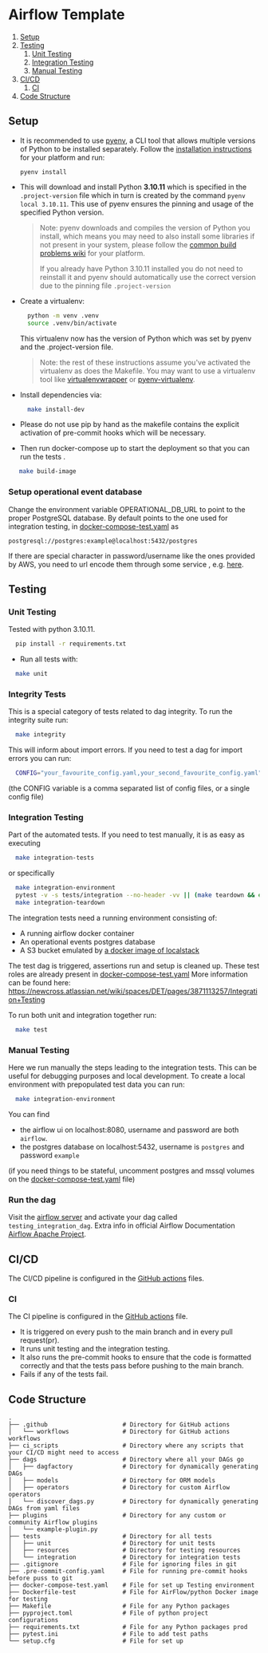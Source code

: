 # Airflow Template


1. [Setup](#setup)
2. [Testing](#testing)
    1. [Unit Testing](#unit-testing)
    2. [Integration Testing](#integration-testing)
    3. [Manual Testing](#manual-testing)
3. [CI/CD](#cicd)
    1. [CI](#ci)
4. [Code Structure](#code-structure)


## Setup

- It is recommended to use [pyenv](https://github.com/pyenv/pyenv), a CLI tool that allows multiple versions of Python to be
  installed separately. Follow the [installation instructions](https://github.com/pyenv/pyenv#installation)
  for your platform and run:

  ```
  pyenv install
  ```

- This will download and install Python **3.10.11** which is specified in the `.project-version` file which in turn is created by the command `pyenv local 3.10.11`. This use of pyenv ensures the pinning and usage of the specified Python version.

  > Note: pyenv downloads and compiles the version of Python you install, which means you may need
  > to also install some libraries if not present in your system, please follow the
  > [common build problems wiki](https://github.com/pyenv/pyenv/wiki/Common-build-problems) for
  > your platform.
  > 
  > If you already have Python 3.10.11 installed you do not need to reinstall it and pyenv should automatically use the correct version due to the pinning file `.project-version`

- Create a virtualenv:

  ```bash
    python -m venv .venv
    source .venv/bin/activate
  ```
  This virtualenv now has the version of Python which was set by pyenv and the .project-version file.
  
  > Note: the rest of these instructions assume you've activated the virtualenv as does the Makefile. You may want to use a virtualenv tool like
  > [virtualenvwrapper](https://virtualenvwrapper.readthedocs.io/en/latest/) or
  > [pyenv-virtualenv](https://github.com/pyenv/pyenv-virtualenv).
  
- Install dependencies via:
  ```bash
    make install-dev
  ```
- Please do not use pip by hand as the makefile contains the explicit activation of pre-commit hooks which will be necessary.

- Then run docker-compose up to start the deployment so that you can run the tests .
 ```bash
    make build-image
  ```

### Setup operational event database

Change the environment variable OPERATIONAL_DB_URL to point to the proper PostgreSQL database. By default points to the one
used for integration testing, in [docker-compose-test.yaml](docker-compose-old.yaml) as 

```text
postgresql://postgres:example@localhost:5432/postgres
```

If there are special character in password/username like the ones provided by AWS, you need to url encode them
through some service , e.g. [here](https://www.urlencoder.org/).


## Testing

### Unit Testing
Tested with python 3.10.11.

```bash
  pip install -r requirements.txt
```

- Run all tests with:
```bash
  make unit
 ```

### Integrity Tests

This is a special category of tests related to dag integrity. To run the integrity suite run:

```bash
  make integrity
```

This will inform about import errors. If you need to test a dag for import errors you can run:

```bash
  CONFIG="your_favourite_config.yaml,your_second_favourite_config.yaml" make check-for-import-error 
```

(the CONFIG variable is a comma separated list of config files, or a single config file)

### Integration Testing

Part of the automated tests. If you need to test manually, it is as easy as executing
```bash
  make integration-tests
```

or specifically

```bash
  make integration-environment
  pytest -v -s tests/integration --no-header -vv || (make teardown && exit 1)
  make integration-teardown
```

The integration tests need a running environment consisting of:

- A running airflow docker container
- An operational events postgres database    
- A S3 bucket emulated by [a docker image of localstack](https://docs.localstack.cloud/references/docker-images/)

The test dag is triggered, assertions run and setup is cleaned up. These test roles are already present in [docker-compose-test.yaml](docker-compose-old.yaml)
More information can be found here: https://newcross.atlassian.net/wiki/spaces/DET/pages/3871113257/Integration+Testing


To run both unit and integration together run:

```bash
  make test
```


### Manual Testing

Here we run manually the steps leading to the integration tests. This can be useful for debugging purposes and local development.
To create a local environment with prepopulated test data you can run:

```bash
  make integration-environment
```

You can find 

- the airflow ui on localhost:8080, username and password are both `airflow`.
- the postgres database on localhost:5432, username is `postgres` and password `example`

(if you need things to be stateful, uncomment postgres and mssql volumes on the [docker-compose-test.yaml](docker-compose-old.yaml) file)

### Run the dag

Visit the [airflow server](http://localhost:8080) and activate your dag called `testing_integration_dag`. 
Extra info in official Airflow Documentation [Airflow Apache Project](https://airflow.apache.org/).

## CI/CD

The CI/CD pipeline is configured in the [GitHub actions](.github/workflows) files. 

### CI
The CI pipeline is configured in the [GitHub actions](.github/workflows/ci.yml) file. 
- It is triggered on every push to the main branch and in every pull request(pr).
- It runs  unit testing and the integration testing.
- It also runs the pre-commit hooks to ensure that the code is formatted correctly and that the tests pass before pushing to the main branch.
- Fails if any of the tests fail.


## Code Structure
```
.
├── .github                     # Directory for GitHub actions
│   └── workflows               # Directory for GitHub actions workflows
├── ci_scripts                  # Directory where any scripts that your CI/CD might need to access
├── dags                        # Directory where all your DAGs go
│   ├── dagfactory              # Directory for dynamically generating DAGs
│   ├── models                  # Directory for ORM models
│   ├── operators               # Directory for custom Airflow operators
│   └── discover_dags.py        # Directory for dynamically generating DAGs from yaml files
├── plugins                     # Directory for any custom or community Airflow plugins
│   └── example-plugin.py              
├── tests                       # Directory for all tests
│   ├── unit                    # Directory for unit tests
│   ├── resources               # Directory for testing resources
│   └── integration             # Directory for integration tests
├── .gitignore                  # File for ignoring files in git
├── .pre-commit-config.yaml     # File for running pre-commit hooks before puss to git
├── docker-compose-test.yaml    # File for set up Testing environment 
├── Dockerfile-test             # File for AirFlow/python Docker image for testing
├── Makefile                    # File for any Python packages 
├── pyproject.toml              # File of python project configurations
├── requirements.txt            # File for any Python packages prod 
├── pytest.ini                  # File to add test paths
└── setup.cfg                   # File for set up

```